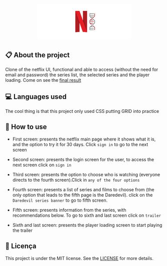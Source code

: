 
<h1 align="center">
    <img src="./images/icon-repo-netflix.png" alt="Netflix Clone by Jhony Walker" width="300px" />
</h1>

## :clipboard: About the project

Clone of the netflix UI, functional and able to access (without the need for email and password) the series list, the selected series and the player loading. Come on see the [final result](https://jhonywalker-pixel.github.io/netflix-simpleui/)

## :computer: Languages used

The cool thing is that this project only used CSS putting GRID into practice

## :bookmark: How to use

 - First screen: presents the netflix main page where it shows what it is, and the option to try it for 30 days. Click ```sign in``` to go to the next screen

 - Second screen: presents the login screen for the user, to access the next screen click on ```sign in```

 - Third screen: presents the option to choose who is watching (everyone directs to the fourth screen).Click in ```any of the four options```

 - Fourth screen: presents a list of series and films to choose from (the only option that leads to the fifth page is the Daredevil). click on the ```Daredevil series banner``` to go to fifth screen.

 - Fifth screen: presents information from the series, with recommendations below. To go to sixth and last screen click on ```trailer```

 - Sixth and last screen: presents the player loading screen to start playing the trailer


## :book: Licença

This project is under the MIT license. See the [LICENSE](LICENSE.md) for more details.
